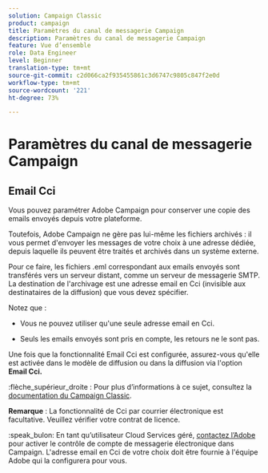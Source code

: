 ```yaml
---
solution: Campaign Classic
product: campaign
title: Paramètres du canal de messagerie Campaign
description: Paramètres du canal de messagerie Campaign
feature: Vue d’ensemble
role: Data Engineer
level: Beginner
translation-type: tm+mt
source-git-commit: c2d066ca2f935455861c3d6747c9805c847f2e0d
workflow-type: tm+mt
source-wordcount: '221'
ht-degree: 73%

---
```


# Paramètres du canal de messagerie Campaign

## Email Cci

Vous pouvez paramétrer Adobe Campaign pour conserver une copie des emails envoyés depuis votre plateforme.

Toutefois, Adobe Campaign ne gère pas lui-même les fichiers archivés : il vous permet d&#39;envoyer les messages de votre choix à une adresse dédiée, depuis laquelle ils peuvent être traités et archivés dans un système externe.

Pour ce faire, les fichiers .eml correspondant aux emails envoyés sont transférés vers un serveur distant, comme un serveur de messagerie SMTP. La destination de l&#39;archivage est une adresse email en Cci (invisible aux destinataires de la diffusion) que vous devez spécifier.

Notez que :

* Vous ne pouvez utiliser qu&#39;une seule adresse email en Cci.

* Seuls les emails envoyés sont pris en compte, les retours ne le sont pas.

Une fois que la fonctionnalité Email Cci est configurée, assurez-vous qu&#39;elle est activée dans le modèle de diffusion ou dans la diffusion via l&#39;option **Email Cci.**

:flèche_supérieur_droite : Pour plus d’informations à ce sujet, consultez la [documentation du Campaign Classic](https://experienceleague.adobe.com/docs/campaign-classic/using/sending-messages/sending-emails/sending-an-email/email-parameters.html?lang=en#email-bcc).

**Remarque** : La fonctionnalité de Cci par courrier électronique est facultative. Veuillez vérifier votre contrat de licence.

:speak_bulon: En tant qu’utilisateur Cloud Services géré, [contactez l’Adobe](../start/support.md#support) pour activer le contrôle de compte de messagerie électronique dans Campaign. L&#39;adresse email en Cci de votre choix doit être fournie à l&#39;équipe Adobe qui la configurera pour vous.